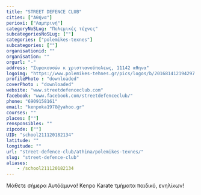 ```yaml
---
title: "STREET DEFENCE CLUB"
cities: ["Αθήνα"]
perioxi: ["Λαμπρινή"]
categoryNoSLug: "Πολεμικές τέχνες"
subcategoriesNoSLug: [""]
categories: ["polemikes-texnes"]
subcategories: [""]
organisationid: ""
organisation: ""
orgurl: "-"
address: "Συρακουσών κ χριστιανούπολεως, 11142 αθηνα"
logoimg: "https://www.polemikes-tehnes.gr/pics/logos/b/201681412194297.jpg"
profilePhoto : "downloaded"
coverPhoto : "downloaded"
website: "www.streetdefenceclub.com"
facebook: "www.facebook.com/streetdefenceclub/"
phone: "6909158161"
email: "kenpoka1978@yahoo.gr"
courses: ""
places: [""]
rensponsibles: ""
zipcode: [""]
UID: "school211120182134"
latitude: ""
longitude: ""
url: "street-defence-club/athina/polemikes-texnes/"
slug: "street-defence-club"
aliases:
    - /school211120182134
---
```



Μάθετε σήμερα Αυτόάμυνα! Kenpo Karate τμήματα παιδικό, ενηλίκων!

